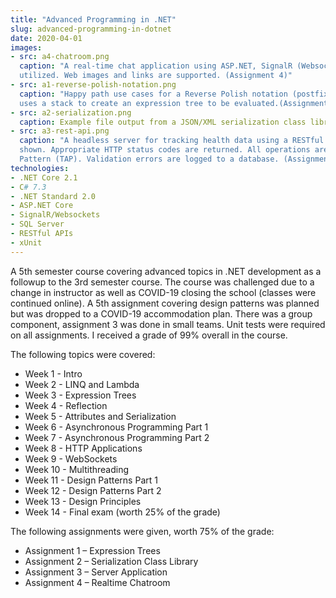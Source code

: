```yaml
---
title: "Advanced Programming in .NET"
slug: advanced-programming-in-dotnet
date: 2020-04-01
images:
- src: a4-chatroom.png
  caption: "A real-time chat application using ASP.NET, SignalR (Websockets), and SQL Server. Asynchronous calls are
  utilized. Web images and links are supported. (Assignment 4)"
- src: a1-reverse-polish-notation.png
  caption: "Happy path use cases for a Reverse Polish notation (postfix notation) calculator console application. It
  uses a stack to create an expression tree to be evaluated.(Assignment 1)"
- src: a2-serialization.png
  caption: Example file output from a JSON/XML serialization class library. (Assignment 2)
- src: a3-rest-api.png
  caption: "A headless server for tracking health data using a RESTful API. A sample of the patient GET operation is
  shown. Appropriate HTTP status codes are returned. All operations are asynchronous using the Task-based Asynchronous
  Pattern (TAP). Validation errors are logged to a database. (Assignment 3)"
technologies:
- .NET Core 2.1
- C# 7.3
- .NET Standard 2.0
- ASP.NET Core
- SignalR/Websockets
- SQL Server
- RESTful APIs
- xUnit
---
```


A 5th semester course covering advanced topics in .NET development as a followup to the 3rd semester course. The course
was challenged due to a change in instructor as well as COVID-19 closing the school (classes were continued online). A
5th assignment covering design patterns was planned but was dropped to a COVID-19 accommodation plan. There was a group
component, assignment 3 was done in small teams. Unit tests were required on all assignments. I received a grade of 99%
overall in the course.

The following topics were covered:
<ul>
<li>Week 1 - Intro</li>
<li>Week 2 - LINQ and Lambda</li>
<li>Week 3 - Expression Trees</li>
<li>Week 4 - Reflection</li>
<li>Week 5 - Attributes and Serialization</li>
<li>Week 6 - Asynchronous Programming Part 1</li>
<li>Week 7 - Asynchronous Programming Part 2</li>
<li>Week 8 - HTTP Applications</li>
<li>Week 9 - WebSockets</li>
<li>Week 10 - Multithreading</li>
<li>Week 11 - Design Patterns Part 1</li>
<li>Week 12 - Design Patterns Part 2</li>
<li>Week 13 - Design Principles</li>
<li>Week 14 - Final exam (worth 25% of the grade)</li>
</ul>

The following assignments were given, worth 75% of the grade:
<ul>
<li>Assignment 1 – Expression Trees</li>
<li>Assignment 2 – Serialization Class Library</li>
<li>Assignment 3 – Server Application</li>
<li>Assignment 4 – Realtime Chatroom</li>
</ul>
